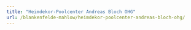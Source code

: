 ```yaml
---
title: "Heimdekor-Poolcenter Andreas Bloch OHG"
url: /blankenfelde-mahlow/heimdekor-poolcenter-andreas-bloch-ohg/
---
```

